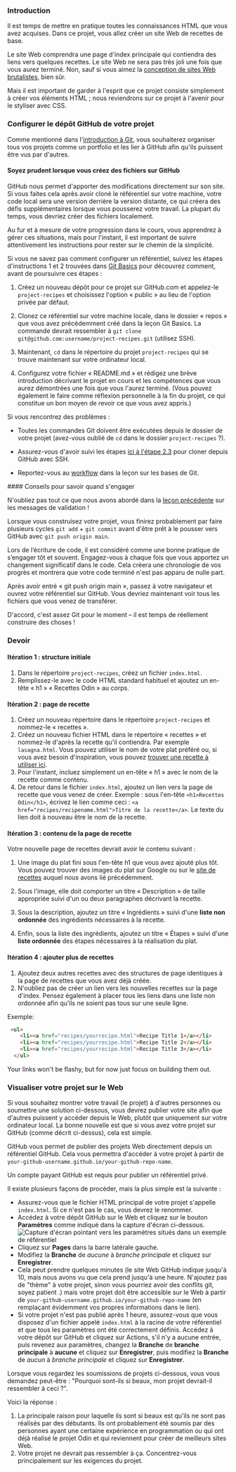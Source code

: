 ### Introduction

Il est temps de mettre en pratique toutes les connaissances HTML que vous avez acquises. Dans ce projet, vous allez créer un site Web de recettes de base.

Le site Web comprendra une page d'index principale qui contiendra des liens vers quelques recettes. Le site Web ne sera pas très joli une fois que vous aurez terminé. Non, sauf si vous aimez la [conception de sites Web brutalistes](https://brutalistwebsites.com/), bien sûr.

Mais il est important de garder à l'esprit que ce projet consiste simplement à créer vos éléments HTML ; nous reviendrons sur ce projet à l'avenir pour le styliser avec CSS.

### Configurer le dépôt GitHub de votre projet

Comme mentionné dans l'[introduction à Git](), vous souhaiterez organiser tous vos projets comme un portfolio et les lier à GitHub afin qu'ils puissent être vus par d'autres.

<div class="lesson-note lesson-note--warning" markdown="1">

#### Soyez prudent lorsque vous créez des fichiers sur GitHub

GitHub nous permet d'apporter des modifications directement sur son site. Si vous faites cela après avoir cloné le référentiel sur votre machine, votre code local sera une version derrière la version distante, ce qui créera des défis supplémentaires lorsque vous pousserez votre travail. La plupart du temps, vous devriez créer des fichiers localement.

  Au fur et à mesure de votre progression dans le cours, vous apprendrez à gérer ces situations, mais pour l'instant, il est important de suivre attentivement les instructions pour rester sur le chemin de la simplicité.
</div>

Si vous ne savez pas comment configurer un référentiel, suivez les étapes d'instructions 1 et 2 trouvées dans [Git Basics]() pour découvrez comment, avant de poursuivre ces étapes :

1. Créez un nouveau dépôt pour ce projet sur GitHub.com et appelez-le `project-recipes` et choisissez l'option « public » au lieu de l'option privée par défaut.

1. Clonez ce référentiel sur votre machine locale, dans le dossier « repos » que vous avez précédemment créé dans la leçon Git Basics. La commande devrait ressembler à `git clone git@github.com:username/project-recipes.git` (utilisez SSH).

1. Maintenant, `cd` dans le répertoire du projet `project-recipes` qui se trouve maintenant sur votre ordinateur local.

1. Configurez votre fichier « README.md » et rédigez une brève introduction décrivant le projet en cours et les compétences que vous aurez démontrées une fois que vous l'aurez terminé. (Vous pouvez également le faire comme réflexion personnelle à la fin du projet, ce qui constitue un bon moyen de revoir ce que vous avez appris.)

Si vous rencontrez des problèmes :

- Toutes les commandes Git doivent être exécutées depuis le dossier de votre projet (avez-vous oublié de `cd` dans le dossier `project-recipes` ?).

- Assurez-vous d'avoir suivi les étapes [ici à l'étape 2.3](/paths/foundations/courses/foundations/lessons/setting-up-git#step-2-configure-git-and-github) pour cloner depuis GitHub avec SSH.

- Reportez-vous au [workflow]() dans la leçon sur les bases de Git.

#### Conseils pour savoir quand s'engager

N'oubliez pas tout ce que nous avons abordé dans la [leçon précédente]() sur les messages de validation !

Lorsque vous construisez votre projet, vous finirez probablement par faire plusieurs cycles `git add` + `git commit` avant d'être prêt à le pousser vers GitHub avec `git push origin main`.

Lors de l’écriture de code, il est considéré comme une bonne pratique de s’engager tôt et souvent. Engagez-vous à chaque fois que vous apportez un changement significatif dans le code. Cela créera une chronologie de vos progrès et montrera que votre code terminé n'est pas apparu de nulle part.

Après avoir entré « git push origin main », passez à votre navigateur et ouvrez votre référentiel sur GitHub. Vous devriez maintenant voir tous les fichiers que vous venez de transférer.

D'accord, c'est assez Git pour le moment – il est temps de réellement construire des choses !

### Devoir

<div class="lesson-content__panel" markdown="1">

#### Itération 1 : structure initiale

1. Dans le répertoire `project-recipes`, créez un fichier `index.html`.
1. Remplissez-le avec le code HTML standard habituel et ajoutez un en-tête « h1 » « Recettes Odin » au corps.

#### Itération 2 : page de recette

1. Créez un nouveau répertoire dans le répertoire `project-recipes` et nommez-le « recettes ».
1. Créez un nouveau fichier HTML dans le répertoire « recettes » et nommez-le d'après la recette qu'il contiendra. Par exemple `lasagna.html`. Vous pouvez utiliser le nom de votre plat préféré ou, si vous avez besoin d'inspiration, vous pouvez [trouver une recette à utiliser ici](https://www.allrecipes.com/).
1. Pour l'instant, incluez simplement un en-tête « h1 » avec le nom de la recette comme contenu.
1. De retour dans le fichier `index.html`, ajoutez un lien vers la page de recette que vous venez de créer. Exemple : sous l'en-tête `<h1>Recettes Odin</h1>`, écrivez le lien comme ceci : `<a href="recipes/recipename.html">Titre de la recette</a>`. Le texte du lien doit à nouveau être le nom de la recette.

#### Itération 3 : contenu de la page de recette

Votre nouvelle page de recettes devrait avoir le contenu suivant :

1. Une image du plat fini sous l'en-tête h1 que vous avez ajouté plus tôt. Vous pouvez trouver des images du plat sur Google ou sur le [site de recettes](https://www.allrecipes.com/) auquel nous avons lié précédemment.

1. Sous l'image, elle doit comporter un titre « Description » de taille appropriée suivi d'un ou deux paragraphes décrivant la recette.

1. Sous la description, ajoutez un titre « Ingrédients » suivi d'une **liste non ordonnée** des ingrédients nécessaires à la recette.

1. Enfin, sous la liste des ingrédients, ajoutez un titre « Étapes » suivi d'une **liste ordonnée** des étapes nécessaires à la réalisation du plat.

#### Itération 4 : ajouter plus de recettes

1. Ajoutez deux autres recettes avec des structures de page identiques à la page de recettes que vous avez déjà créée.
1. N'oubliez pas de créer un lien vers les nouvelles recettes sur la page d'index. Pensez également à placer tous les liens dans une liste non ordonnée afin qu’ils ne soient pas tous sur une seule ligne.

Exemple:

```html
 <ul>
    <li><a href="recipes/yourrecipe.html">Recipe Title 1</a></li>
    <li><a href="recipes/yourrecipe.html">Recipe Title 2</a></li>
    <li><a href="recipes/yourrecipe.html">Recipe Title 3</a></li>
  </ul>
```
  
Your links won't be flashy, but for now just focus on building them out.
</div>

### Visualiser votre projet sur le Web

Si vous souhaitez montrer votre travail (le projet) à d'autres personnes ou soumettre une solution ci-dessous, vous devrez publier votre site afin que d'autres puissent y accéder depuis le Web, plutôt que uniquement sur votre ordinateur local. La bonne nouvelle est que si vous avez votre projet sur GitHub (comme décrit ci-dessus), cela est simple.

GitHub vous permet de publier des projets Web directement depuis un référentiel GitHub. Cela vous permettra d'accéder à votre projet à partir de `your-github-username.github.io/your-github-repo-name`.

<div class="lesson-note">
Un compte payant GitHub est requis pour publier un référentiel privé.
</div>

Il existe plusieurs façons de procéder, mais la plus simple est la suivante :

- Assurez-vous que le fichier HTML principal de votre projet s'appelle `index.html`. Si ce n'est pas le cas, vous devrez le renommer.
- Accédez à votre dépôt GitHub sur le Web et cliquez sur le bouton **Paramètres** comme indiqué dans la capture d'écran ci-dessous.
     ![Capture d'écran pointant vers les paramètres situés dans un exemple de référentiel](https://cdn.statically.io/gh/TheOdinProject/curriculum/90b1a362af0bb8635af9593cd8911c9aefb68569/foundations/html_css/html-foundations/imgs/01.png)
- Cliquez sur **Pages** dans la barre latérale gauche.
- Modifiez la **Branche** de *aucune* à *branche principale* et cliquez sur **Enregistrer**.
- Cela peut prendre quelques minutes (le site Web GitHub indique jusqu'à 10, mais nous avons vu que cela prend jusqu'à une heure. N'ajoutez pas de "thème" à votre projet, sinon vous pourriez avoir des conflits git, soyez patient .) mais votre projet doit être accessible sur le Web à partir de `your-github-username.github.io/your-github-repo-name` (en remplaçant évidemment vos propres informations dans le lien).
- Si votre projet n'est pas publié après 1 heure, assurez-vous que vous disposez d'un fichier appelé `index.html` à la racine de votre référentiel et que tous les paramètres ont été correctement définis. Accédez à votre dépôt sur GitHub et cliquez sur Actions, s'il n'y a aucune entrée, puis revenez aux paramètres, changez la **Branche** de **branche principale** à **aucune** et cliquez sur **Enregistrer**, puis modifiez la **Branche** de *aucun* à *branche principale* et cliquez sur **Enregistrer**.

<div class="lesson-note" markdown="1">
Lorsque vous regardez les soumissions de projets ci-dessous, vous vous demandez peut-être :
"Pourquoi sont-ils si beaux, mon projet devrait-il ressembler à ceci ?".

Voici la réponse :

1. La principale raison pour laquelle ils sont si beaux est qu’ils ne sont pas réalisés par des débutants. Ils ont probablement été soumis par des personnes ayant une certaine expérience en programmation ou qui ont déjà réalisé le projet Odin et qui reviennent pour créer de meilleurs sites Web.
1. Votre projet ne devrait pas ressembler à ça. Concentrez-vous principalement sur les exigences du projet.

<!-- Cela s’applique également aux projets futurs.
Pour plus d'informations, lisez la [Partie 5](https://dev.to/theodinproject/learning-code-f56) de [Devenir une histoire de réussite TOP](https://dev.to/theodinproject/becoming-a-top- success-story-mindset-3dp2)
</div> -->
